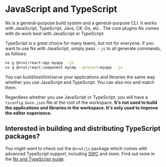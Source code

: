 # JavaScript and TypeScript

Nx is a general-purpose build system and a general-purpose CLI. It works with JavaScript, TypeScript, Java, C#, Go, etc.. The core plugins Nx comes with do work best with JavaScript or TypeScript.

TypeScript is a great choice for many teams, but not for everyone. If you want to use Nx with JavaScript, simply pass `--js` to all generate commands, as follows:

```bash
nx g @nrwl/react:app myapp --js
nx g @nrwl/react:component mycmp --project=myapp --js
```

You can build/test/lint/serve your applications and libraries the same way whether you use JavaScript and TypeScript. You can also mix and match them.

Regardless whether you use JavaScript or TypeScript, you will have a `tsconfig.base.json` file at the root of the workspace. **It's not used to build the applications and libraries in the workspace. It's only used to improve the editor experience.**

## Interested in building and distributing TypeScript packages?

You might want to check out the `@nrwl/js` package which comes with advanced TypeScript support, including [SWC](https://swc.rs/) and more. Find out more in the [Nx and TypeScript guide](/getting-started/nx-and-typescript).
